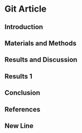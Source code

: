 # Git Article
## Introduction
## Materials and Methods
## Results and Discussion
## Results 1
## Conclusion
## References
## New Line
